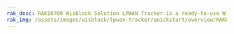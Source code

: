 ```yaml
---
rak_desc: RAK10700 WisBlock Solution LPWAN Tracker is a ready-to-use WisBlock Solution. It is a location tracker built with WisBlock modules - RAK4631 Core module, the RAK12500 GNSS location module, the RAK1906 environment sensor, and the RAK1904 3-axis acceleration sensor. It comes assembled in an IP65 enclosure.  
rak_img: /assets/images/wisblock/lpwan-tracker/quickstart/overview/RAKBox-B2-Enclosure.png
---
```


<rk-redirect to="/Product-Categories/WisBlock/RAK10700/Overview/" />
